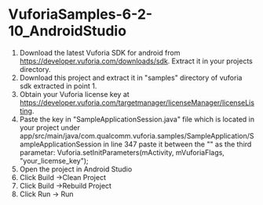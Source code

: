 # VuforiaSamples-6-2-10_AndroidStudio
1. Download the latest Vuforia SDK for android from https://developer.vuforia.com/downloads/sdk. Extract it in your projects directory.
2. Download this project and extract it in "samples" directory of vuforia sdk extracted in point 1.
3. Obtain your Vuforia license key at https://developer.vuforia.com/targetmanager/licenseManager/licenseListing.
4. Paste the key in "SampleApplicationSession.java" file which is located in your project under
app/src/main/java/com.qualcomm.vuforia.samples/SampleApplication/SampleApplicationSession in line 347
paste it between the "" as the third parametar: 
Vuforia.setInitParameters(mActivity, mVuforiaFlags, "your_licemse_key");
5. Open the project in Android Studio
6. Click Build ->Clean Project
7. Click Build ->Rebuild Project
8. Click Run -> Run 
